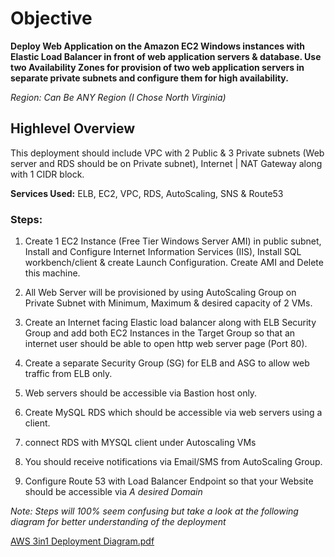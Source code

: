 # **Objective** 
**Deploy Web Application on the Amazon EC2 Windows instances with Elastic Load Balancer in front of web application servers & database. Use two Availability Zones for provision of two web application servers in separate private subnets and configure them for high availability.**

*Region: Can Be ANY Region (I Chose North Virginia)*

## Highlevel Overview

This deployment should include VPC with 2 Public & 3 Private subnets (Web server and RDS should be on Private subnet), Internet | NAT Gateway along with 1 CIDR block.

**Services Used:** ELB, EC2, VPC, RDS, AutoScaling, SNS & Route53

### Steps:

1. Create 1 EC2 Instance (Free Tier Windows Server AMI) in public subnet, Install and Configure Internet Information Services (IIS), Install SQL workbench/client & create Launch Configuration. Create AMI and Delete this machine.

2. All Web Server will be provisioned by using AutoScaling Group on Private Subnet with Minimum, Maximum & desired capacity of 2 VMs.

3. Create an Internet facing Elastic load balancer along with ELB Security Group and add both EC2 Instances in the Target Group so that an internet user should be able to open http web server page (Port 80).

4. Create a separate Security Group (SG) for ELB and ASG to allow web traffic from ELB only.

5. Web servers should be accessible via Bastion host only.

6. Create MySQL RDS which should be accessible via web servers using a client. 

7. connect RDS with MYSQL client under Autoscaling VMs

8. You should receive notifications via Email/SMS from AutoScaling Group.

9. Configure Route 53 with Load Balancer Endpoint so that your Website should be accessible via *A desired Domain*

*Note: Steps will 100% seem confusing but take a look at the following diagram for better understanding of the deployment*

[AWS 3in1 Deployment Diagram.pdf](https://github.com/mhmmd-03/AWS-Deployments/files/9543429/AWS.3in1.Final.project.V1.0.pdf)

